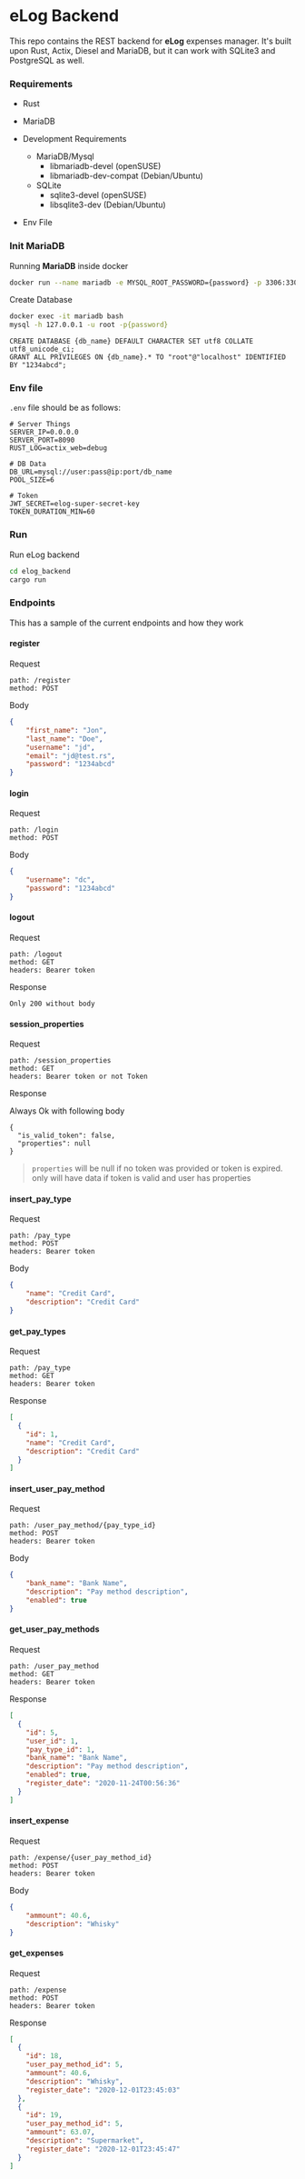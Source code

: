# eLog Backend

This repo contains the REST backend for **eLog** expenses manager. It's built upon Rust, Actix, Diesel and MariaDB, but it can work with SQLite3 and PostgreSQL as well.

### Requirements
- Rust
- MariaDB
- Development Requirements
  - MariaDB/Mysql
    - libmariadb-devel (openSUSE)
    - libmariadb-dev-compat (Debian/Ubuntu)
  - SQLite
    - sqlite3-devel (openSUSE)
    - libsqlite3-dev (Debian/Ubuntu)

- Env File

### Init MariaDB

Running **MariaDB** inside docker

```bash
docker run --name mariadb -e MYSQL_ROOT_PASSWORD={password} -p 3306:3306 -d mariadb:10.5-focal
```

Create Database

```bash
docker exec -it mariadb bash
mysql -h 127.0.0.1 -u root -p{password}
```

```mysql
CREATE DATABASE {db_name} DEFAULT CHARACTER SET utf8 COLLATE utf8_unicode_ci;
GRANT ALL PRIVILEGES ON {db_name}.* TO "root"@"localhost" IDENTIFIED BY "1234abcd";
```


### Env file

`.env` file should be as follows:

```
# Server Things
SERVER_IP=0.0.0.0
SERVER_PORT=8090
RUST_LOG=actix_web=debug

# DB Data
DB_URL=mysql://user:pass@ip:port/db_name
POOL_SIZE=6

# Token
JWT_SECRET=elog-super-secret-key
TOKEN_DURATION_MIN=60
```

### Run

Run eLog backend

```bash
cd elog_backend
cargo run
```

### Endpoints

This has a sample of the current endpoints and how they work

#### register

Request

```
path: /register
method: POST
```

Body

```json
{
	"first_name": "Jon",
	"last_name": "Doe",
	"username": "jd",
	"email": "jd@test.rs",
	"password": "1234abcd"
}
```

#### login

Request

```
path: /login
method: POST
```
Body

```json
{
	"username": "dc",
	"password": "1234abcd"
}
```

#### logout

Request

```
path: /logout
method: GET
headers: Bearer token
```

Response

```
Only 200 without body
```

#### session_properties

Request

```
path: /session_properties
method: GET
headers: Bearer token or not Token
```

Response

Always Ok with following body

```
{
  "is_valid_token": false,
  "properties": null
}
```
> `properties` will be null if no token was provided or token is expired.
> only will have data if token is valid and user has properties

#### insert_pay_type

Request

```
path: /pay_type
method: POST
headers: Bearer token
```

Body

```json
{
	"name": "Credit Card",
	"description": "Credit Card"
}
```

#### get_pay_types

Request

```
path: /pay_type
method: GET
headers: Bearer token
```

Response

```json
[
  {
    "id": 1,
    "name": "Credit Card",
    "description": "Credit Card"
  }
]
```

#### insert_user_pay_method

Request

```
path: /user_pay_method/{pay_type_id}
method: POST
headers: Bearer token
```

Body

```json
{
	"bank_name": "Bank Name",
	"description": "Pay method description",
	"enabled": true
}
```

#### get_user_pay_methods

Request

```
path: /user_pay_method
method: GET
headers: Bearer token
```

Response

```json
[
  {
    "id": 5,
    "user_id": 1,
    "pay_type_id": 1,
    "bank_name": "Bank Name",
    "description": "Pay method description",
    "enabled": true,
    "register_date": "2020-11-24T00:56:36"
  }
]
```

#### insert_expense

Request

```
path: /expense/{user_pay_method_id}
method: POST
headers: Bearer token
```

Body

```json
{
	"ammount": 40.6,
	"description": "Whisky"
}
```

#### get_expenses

Request

```
path: /expense
method: POST
headers: Bearer token
```

Response

```json
[
  {
    "id": 18,
    "user_pay_method_id": 5,
    "ammount": 40.6,
    "description": "Whisky",
    "register_date": "2020-12-01T23:45:03"
  },
  {
    "id": 19,
    "user_pay_method_id": 5,
    "ammount": 63.07,
    "description": "Supermarket",
    "register_date": "2020-12-01T23:45:47"
  }
]
```

